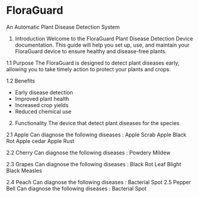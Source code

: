 # FloraGuard
An Automatic Plant Disease Detection System
1. Introduction
Welcome to the FloraGuard Plant Disease Detection Device documentation. This guide will help you set up, use, and maintain your FloraGuard device to ensure healthy and disease-free plants.

1.1 Purpose
The FloraGuard is designed to detect plant diseases early, allowing you to take timely action to protect your plants and crops.

1.2 Benefits
- Early disease detection
- Improved plant health
- Increased crop yields
- Reduced chemical use

2. Functionality
The device that detect plant diseases for the species 

2.1 Apple
Can diagnose the following diseases : 
Apple Scrab
Apple Black Rot
Apple cedar Apple Rust

2.2 Cherry
Can diagnose the following diseases : 
Powdery Mildew

2.3 Grapes
Can diagnose the following diseases : 
Black Rot
Leaf Blight
Black Measles

2.4 Peach
Can diagnose the following diseases :
Bacterial Spot
2.5 Pepper Bell
Can diagnose the following diseases : 
Bacterial Spot
